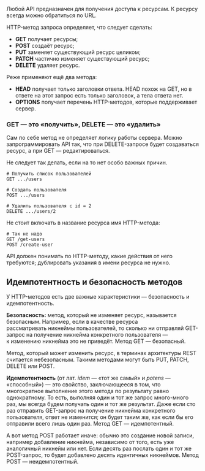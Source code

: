 Любой API предназначен для получения доступа к ресурсам. К ресурсу всегда можно обратиться по URL.

HTTP-метод запроса определяет, что следует сделать:

-   **GET** получает ресурсы;
-   **POST** создаёт ресурс;
-   **PUT** заменяет существующий ресурс целиком;
-   **PATCH** частично изменяет существующий ресурс;
-   **DELETE** удаляет ресурс.

Реже применяют ещё два метода:

-   **HEAD** получает только заголовки ответа. HEAD похож на GET, но в ответе на этот запрос есть только заголовок, а тела ответа нет.
-   **OPTIONS** получает перечень HTTP-методов, которые поддерживает сервер.

### GET — это «получить», DELETE — это «удалить»

Сам по себе метод не определяет логику работы сервера. Можно запрограммировать API так, что при DELETE-запросе будет создаваться ресурс, а при GET — редактироваться.

Не следует так делать, если на то нет особо важных причин.

```
# Получить список пользователей
GET .../users

# Создать пользователя
POST .../users

# Удалить пользователя с id = 2
DELETE .../users/2 
```

Не стоит включать в название ресурса имя HTTP-метода:

```
# Так не надо
GET /get-users
POST /create-user 
```

API должен понимать по HTTP-методу, какие действия от него требуются; дублировать указания в имени ресурса не нужно.

## Идемпотентность и безопасность методов

У HTTP-методов есть две важные характеристики — безопасность и идемпотентность.

**Безопасность:** метод, который не изменяет ресурс, называется безопасным. Например, если в качестве ресурса рассматривать никнеймы пользователей, то сколько ни отправляй GET-запрос на получение никнейма конкретного пользователя — к изменению никнейма это не приведёт. Метод GET — безопасный.

Метод, который может изменить ресурс, в терминах архитектуры REST считается небезопасным. Такими методами могут быть PUT, PATCH, DELETE или POST.

**Идемпотентность** (от лат. _idem_ — «тот же самый» и _potens_ — «способный») — это свойство, заключающееся в том, что многократное выполнение этого метода по результату равно однократному. То есть, выполняя один и тот же запрос много-много раз, мы всегда будем получать один и тот же результат. Даже если сто раз отправить GET-запрос на получение никнейма конкретного пользователя, ответ не изменится; он будет таким же, как если бы его отправили всего лишь один раз. Метод GET — идемпотентный.

А вот метод POST работает иначе: обычно это создание новой записи, например добавление никнейма, независимо от того, есть уже аналогичный никнейм или нет. Если десять раз послать один и тот же POST-запрос, то будет добавлено десять идентичных никнеймов. Метод POST — неидемпотентный.